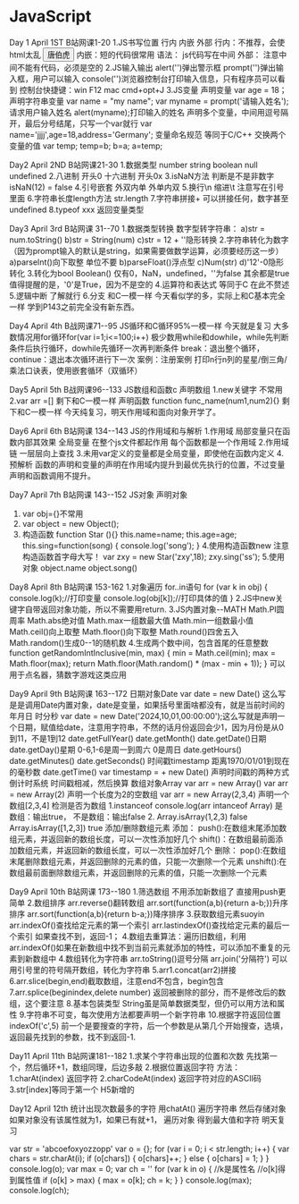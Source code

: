# JavaScript
Day 1 April 1ST B站网课1-20
1.JS书写位置 行内 内嵌 外部
行内：不推荐，会使html太乱 <input type="button" value="唐伯虎" onclick="alert(点秋香)">
内嵌：短的代码很常用 语法：<script></script> js代码写在中间
外部：<script src="my.js"></script> 注意中间不能有代码，必须是空的
2.JS输入输出
alert('')弹出警示框
prompt('')弹出输入框，用户可以输入
console('')浏览器控制台打印输入信息，只有程序员可以看到
控制台快捷键：win F12 mac cmd+opt+J
3.JS变量
声明变量 var age = 18；
声明字符串变量 var name = "my name";
var myname = prompt('请输入姓名');请求用户输入姓名
alert(myname);打印输入的姓名
声明多个变量，中间用逗号隔开，最后分号结尾，只写一个var就行
var name='jjjj',age=18,address='Germany';
变量命名规范 等同于C/C++
交换两个变量的值 
var temp;
temp=b;
b=a;
a=temp;

Day2 April 2ND B站网课21-30
1.数据类型 number string boolean null undefined
2.八进制 开头0 十六进制 开头0x
3.isNaN方法 判断是不是非数字 isNaN(12) = false
4.引号嵌套 外双内单 外单内双
5.换行\n 缩进\t 注意写在引号里面
6.字符串长度length方法 str.length
7.字符串拼接+ 可以拼接任何，数字甚至undefined
8.typeof xxx 返回变量类型

Day3 April 3rd B站网课 31--70
1.数据类型转换 数字型转字符串：
a)str = num.toString()
b)str = String(num)
c)str = 12 + ''隐形转换
2.字符串转化为数字（因为prompt输入的默认是string，如果需要做数学运算，必须要经历这一步）
a)parseInt()向下取整 单位不要
b)parseFloat()浮点型
c)Num(str)
d)'12'-0隐形转化
3.转化为bool
Boolean()
仅有0，NaN，undefined，''为false 其余都是true
值得提醒的是，'0'是True，因为不是空的
4.运算符和表达式 等同于C 在此不赘述
5.逻辑中断 了解就行
6.分支 和C一模一样
今天看似学的多，实际上和C基本完全一样 学到P143之前完全没有新东西。

Day4 April 4th B战网课71--95
JS循环和C循环95%一模一样 今天就是复习
大多数情况用for循环for(var i=1;i<=100;i++)
极少数用while和dowhile，while先判断条件后执行循环，dowhile先循环一次再判断条件
break：退出整个循环，continue：退出本次循环进行下一次
案例：注册案例 打印n行n列的星星/倒三角/乘法口诀表，使用嵌套循环（双循环）

Day5 April 5th B战网课96--133
JS数组和函数c
声明数组
1.new关键字 不常用 2.var arr =[]
剩下和C一模一样
声明函数
function func_name(num1,num2){}
剩下和C一模一样
今天纯复习，明天作用域和面向对象开学了。

Day6 April 6th B站网课 134--143
JS的作用域和与解析
1.作用域 局部变量只在函数内部其效果 全局变量 在整个js文件都起作用
每个函数都是一个作用域
2.作用域链 一层层向上查找
3.未用var定义的变量都是全局变量，即使他在函数内定义
4.预解析 函数的声明和变量的声明在作用域内提升到最优先执行的位置，不过变量声明和函数调用不提升。

Day7 April 7th B站网课 143--152
JS对象
声明对象
1. var obj={}不常用
2. var object = new Object();
3. 构造函数
function Star (){}
this.name=name;
this.age=age;
this.sing=function(song)
{
   console.log('song');
}
4.使用构造函数new 注意构造函数首字母大写！
var zxy = new Star('zxy',18);
zxy.sing('ss');
5.使用对象
object.name
object.song()

Day8 April 8th B站网课 153-162
1.对象遍历 for..in语句
for (var k in obj)
{
  console.log(k);//打印变量
  console.log(obj[k]);//打印具体的值
}
2.JS中new关键字自带返回对象功能，所以不需要用return.
3.JS内置对象--MATH
Math.PI圆周率
Math.abs绝对值
Math.max一组数最大值
Math.min一组数最小值
Math.ceil()向上取整
Math.floor()向下取整
Math.round()四舍五入
Math.random()生成0--1的随机数
4.生成两个数中间，包含首尾的任意整数
function getRandomIntInclusive(min, max) {
    min = Math.ceil(min);
    max = Math.floor(max);
    return Math.floor(Math.random() * (max - min + 1));
}
可以用于点名器，猜数字游戏这类应用

Day9 April 9th B站网课 163--172
日期对象Date
var date = new Date() 这么写是是调用Date内置对象，date是变量，如果括号里面啥都没有，就是当前时间的年月日 时分秒
var date = new Date('2024,10,01,00:00:00');这么写就是声明一个日期，赋值给date，注意用字符串，不然的话月份返回会少1，因为月份是从0到11，不是1到12
date.getFullYear()
date.getMonth()
date.getDate()日期
date.getDay()星期 0-6,1-6是周一到周六 0是周日
date.getHours()
date.getMinutes()
date.getSeconds()
时间戳timestamp
距离1970/01/01到现在的毫秒数
date.getTime()
var timestamp = + new Date()
声明时间戳的两种方式
倒计时系统
时间戳相减，然后换算
数组对象Array
var arr = new Array()
var arr = new Array(2) 声明一个长度为2的空数组
var arr = new Array(2,3,4) 声明一个数组[2,3,4]
检测是否为数组
1.instanceof
console.log(arr intanceof Array)   是数组：输出true， 不是数组：输出false
2.
Array.isArray(1,2,3) false
Array.isArray([1,2,3]) true
添加/删除数组元素
添加：
push():在数组末尾添加数组元素，并返回新的数组长度，可以一次性添加好几个
shift()：在数组最前面添加数组元素，并返回新的数组长度，可以一次性添加好几个
删除：
pop():在数组末尾删除数组元素，并返回删除的元素的值，只能一次删除一个元素
unshift():在数组最前面删除数组元素，并返回删除的元素的值，只能一次删除一个元素

Day9 April 10th B站网课 173--180
1.筛选数组 不用添加新数组了 直接用push更简单
2.数组排序
arr.reverse()翻转数组
arr.sort(function(a,b){return a-b;})升序排序
arr.sort(function(a,b){return b-a;})降序排序
3.获取数组元素suoyin
arr.indexOf()查找给定元素的第一个索引
arr.lastindexOf()查找给定元素的最后一个索引
如果查找不到，返回-1；
4.数组去重算法：遍历旧数组，利用arr.indexOf()如果在新数组中找不到当前元素就添加的特性，可以添加不重复的元素到新数组中
4.数组转化为字符串
arr.toString()逗号分隔
arr.join('分隔符')  可以用引号里的符号隔开数组，转化为字符串
5.arr1.concat(arr2)拼接
6.arr.slice(begin,end)截取数组，注意end不包含，begin包含
7.arr.splice(beginindex,delete number)  返回被删除的部分，而不是修改后的数组，这个要注意
8.基本包装类型 String虽是简单数据类型，但仍可以用方法和属性
9.字符串不可变，每次使用方法都要声明一个新字符串
10.根据字符返回位置
indexOf('c',5) 前一个是要搜查的字符，后一个参数是从第几个开始搜查，选填，返回最先找到的参数，找不到返回-1.

Day11 April 11th B站网课181--182
1.求某个字符串出现的位置和次数
先找第一个，然后循环+1，数组同理，后边多敲
2.根据位置返回字符
方法：
1.charAt(index) 返回字符
2.charCodeAt(index) 返回字符对应的ASCII码
3.str[index]等同于第一个 H5新增的

Day12 April 12th
统计出现次数最多的字符
用chatAt() 遍历字符串 然后存储对象 如果对象没有该属性就为1，如果已有就+1， 遍历对象 得到最大值和字符
明天复习

var str = 'abcoefoxyozzopp'
var o = {};
for (var i = 0; i < str.length; i++) {
    var chars = str.charAt(i);
    if (o[chars]) {
        o[chars]++;
    } else {
        o[chars] = 1;
    }
}
console.log(o);
var max = 0;
var ch = ''
for (var k in o) {
    //k是属性名
    //o[k]得到属性值
    if (o[k] > max) {
        max = o[k];
        ch = k;
    }
}
console.log(max);
console.log(ch);
